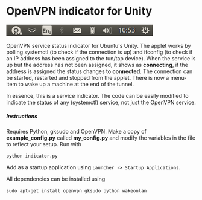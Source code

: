 # OpenVPN indicator for Unity

![screenshot](./pics/screenshot.png)

OpenVPN service status indicator for Ubuntu's Unity. The applet works by 
polling systemctl (to check if the connection is up) and ifconfig (to check if an 
IP address has been assigned to the tun/tap device). When the service is up but 
the address has not been assigned, it shows as __connecting__, if the address is 
assigned the status changes to __connected__. The connection can be started, 
restarted and stopped from the applet. There is now a menu-item to wake up a machine 
at the end of the tunnel. 

In essence, this is a service indicator. The code can be easily modified to 
indicate the status of any (systemctl) service, not just the OpenVPN service.

##### Instructions

Requires Python, gksudo and OpenVPN. Make a copy of __example_config.py__ called 
__my_config.py__ and modify the variables in the file to reflect your setup. Run with 
```
python indicator.py
```

Add as a startup application using `Launcher -> Startup Applications`.

All dependencies can be installed using
```
sudo apt-get install openvpn gksudo python wakeonlan
``` 